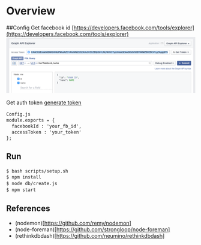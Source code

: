 # Overview

##Config
Get facebook id [https://developers.facebook.com/tools/explorer](https://developers.facebook.com/tools/explorer)
![alt tag](https://raw.githubusercontent.com/datpham23/tinder-wingman/master/docs/id.png)


Get auth token [generate token](https://www.facebook.com/dialog/oauth?client_id=464891386855067&redirect_uri=https://www.facebook.com/connect/login_success.html&scope=basic_info,email,public_profile,user_about_me,user_activities,user_birthday,user_education_history,user_friends,user_interests,user_likes,user_location,user_photos,user_relationship_details&response_type=token)
```
Config.js
module.exports = {
  facebookId : 'your_fb_id',
  accessToken : 'your_token'
};
```


## Run
```bash
$ bash scripts/setup.sh
$ npm install
$ node db/create.js
$ npm start
```

## References

* (nodemon)[https://github.com/remy/nodemon]
* (node-foreman)[https://github.com/strongloop/node-foreman]
* (rethinkdbdash)[https://github.com/neumino/rethinkdbdash]
